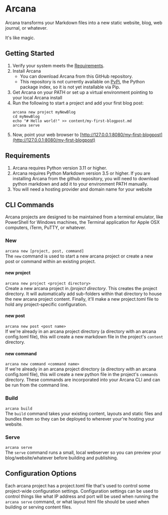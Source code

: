 # Arcana

Arcana transforms your Markdown files into a new static website, blog, web journal, or whatever. 

It's like magic.

## Getting Started
1. Verify your system meets the [Requirements](#Requirements). 
2. Install Arcana
	* You can download Arcana from this GitHub repository.
    * This repository is not currently available on [PyPi](https://pypi.org/), the Python package index, so it is not yet installable via Pip.
3. Get Arcana on your PATH or set up a virtual environment pointing to your local Arcana install
4. Run the following to start a project and add your first blog post:
	```
	arcana new project myNewBlog
	cd myNewBlog
	echo "# Hello world!" >> content/my-first-blogpost.md
	arcana serve
	```
5. Now, point your web browser to [http://127.0.0.1:8080/my-first-blogpost](http://127.0.0.1:8080/my-first-blogpost) 

## Requirements
1. Arcana requires Python version 3.11 or higher.
2. Arcana requires Python Markdown version 3.5 or higher. If you are installing Arcana from the github repository, you will need to download python markdown and add it to your environment PATH manually.
3. You will need a hosting provider and domain name for your website

## CLI Commands
Arcana projects are designed to be maintained from a terminal emulator, like PowerShell for Windows machines, the Terminal application for Apple OSX computers, iTerm, PuTTY, or whatever.

### New
``arcana new [project, post, command]``  
The ``new`` command is used to start a new arcana project or create a new post or command within an existing project.

#### new project
``arcana new project <project directory>``  
Create a new arcana project in */project directory*. This creates the project directory. It will automatically add sub-folders within that directory to house the new arcana project content. Finally, it'll make a new project.toml file to hold any project-specific configuration.

#### new post
``arcana new post <post name>``  
If we're already in an arcana project directory (a directory with an arcana config.toml file), this will create a new markdown file in the project's `content` directory.

#### new command
``arcana new command <command name>``  
If we're already in an arcana project directory (a directory with an arcana config.toml file), this will create a new python file in the project's `commands` directory. These commands are incorporated into your Arcana CLI and can be run from the command line. 

### Build
``arcana build``  
The ``build`` command takes your existing content, layouts and static files and bundles them so they can be deployed to wherever your're hosting your website. 

### Serve
``arcana serve``  
The ``serve`` command runs a small, local webserver so you can preview your blog/website/whatever before building and publishing. 

## Configuration Options
Each arcana project has a project.toml file that's used to control some project-wide configuration settings. Configuration settings can be used to control things like what IP address and port will be used when running the ``arcana serve`` command, or what layout html file should be used when building or serving content files.